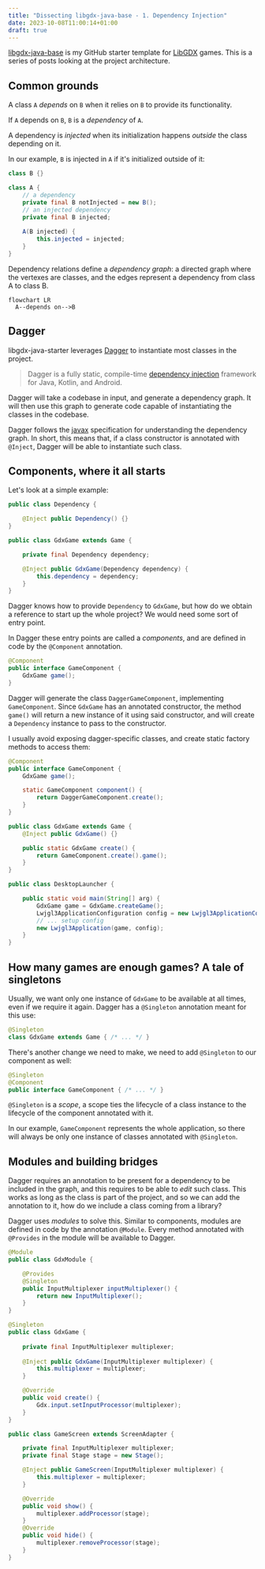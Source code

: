 ```yaml
---
title: "Dissecting libgdx-java-base - 1. Dependency Injection"
date: 2023-10-08T11:00:14+01:00
draft: true
---
```


[libgdx-java-base](https://github.com/fourlastor/libgdx-java-base) is my GitHub starter template for [LibGDX](https://libgdx.com/) games. This is a series of posts looking at the project architecture.

## Common grounds

A class `A` _depends_ on `B` when it relies on `B` to provide its functionality.

If `A` depends on `B`, `B` is a _dependency_ of `A`.

A dependency is _injected_ when its initialization happens _outside_ the class depending on it.

In our example, `B` is injected in `A` if it's initialized outside of it:

```java
class B {}

class A {
    // a dependency
    private final B notInjected = new B();
    // an injected dependency
    private final B injected;
    
    A(B injected) {
        this.injected = injected;
    }
}
```

Dependency relations define a _dependency graph_: a directed graph where the vertexes are classes, and the edges represent a dependency from class A to class B.

```mermaid
flowchart LR
  A--depends on-->B
```

## Dagger

libgdx-java-starter leverages [Dagger](https://dagger.dev/) to instantiate most classes in the project.

> Dagger is a fully static, compile-time [dependency injection](http://en.wikipedia.org/wiki/Dependency_injection) framework for Java, Kotlin, and Android.

Dagger will take a codebase in input, and generate a dependency graph. It will then use this graph to generate code capable of instantiating the classes in the codebase.

Dagger follows the [javax](https://javax-inject.github.io/javax-inject/api/javax/inject/package-summary.html) specification for understanding the dependency graph. In short, this means that, if a class constructor is annotated with `@Inject`, Dagger will be able to instantiate such class.

## Components, where it all starts

Let's look at a simple example:

```java
public class Dependency {

    @Inject public Dependency() {}
}

public class GdxGame extends Game {

    private final Dependency dependency;

    @Inject public GdxGame(Dependency dependency) {
        this.dependency = dependency;
    }
}
```

Dagger knows how to provide `Dependency` to `GdxGame`, but how do we obtain a reference to start up the whole project? We would need some sort of entry point.

In Dagger these entry points are called a _components_, and are defined in code by the `@Component` annotation.

```java
@Component
public interface GameComponent {
    GdxGame game();
}
```

Dagger will generate the class `DaggerGameComponent`, implementing `GameComponent`. Since `GdxGame` has an annotated constructor, the method `game()` will return a new instance of it using said constructor, and will create a `Dependency` instance to pass to the constructor.

I usually avoid exposing dagger-specific classes, and create static factory methods to access them: 

```java
@Component
public interface GameComponent {
    GdxGame game();

    static GameComponent component() {
        return DaggerGameComponent.create();
    }
}

public class GdxGame extends Game {
    @Inject public GdxGame() {}

    public static GdxGame create() {
        return GameComponent.create().game();
    }
}

public class DesktopLauncher {

    public static void main(String[] arg) {
        GdxGame game = GdxGame.createGame();
        Lwjgl3ApplicationConfiguration config = new Lwjgl3ApplicationConfiguration();
        // ... setup config
        new Lwjgl3Application(game, config);
    }
}
```

## How many games are enough games? A tale of singletons

Usually, we want only one instance of `GdxGame` to be available at all times, even if we require it again. Dagger has a `@Singleton` annotation meant for this use:

```java
@Singleton
class GdxGame extends Game { /* ... */ }
```

There's another change we need to make, we need to add `@Singleton` to our component as well:

```java
@Singleton
@Component
public interface GameComponent { /* ... */ }
```

`@Singleton` is a _scope_, a scope ties the lifecycle of a class instance to the lifecycle of the component annotated with it.

In our example, `GameComponent` represents the whole application, so there will always be only one instance of classes annotated with `@Singleton`.

## Modules and building bridges

Dagger requires an annotation to be present for a dependency to be included in the graph, and this requires to be able to _edit_ such class. This works as long as the class is part of the project, and so we can add the annotation to it, how do we include a class coming from a library?

Dagger uses _modules_ to solve this. Similar to components, modules are defined in code by the annotation `@Module`. Every method annotated with `@Provides` in the module will be available to Dagger.

```java
@Module
public class GdxModule {

    @Provides
    @Singleton
    public InputMultiplexer inputMultiplexer() {
        return new InputMultiplexer();
    }
}

@Singleton
public class GdxGame {
    
    private final InputMultiplexer multiplexer;
    
    @Inject public GdxGame(InputMultiplexer multiplexer) {
        this.multiplexer = multiplexer;
    }

    @Override
    public void create() {
        Gdx.input.setInputProcessor(multiplexer);
    }
}

public class GameScreen extends ScreenAdapter {

    private final InputMultiplexer multiplexer;
    private final Stage stage = new Stage();

    @Inject public GameScreen(InputMultiplexer multiplexer) {
        this.multiplexer = multiplexer;
    }

    @Override
    public void show() {
        multiplexer.addProcessor(stage);
    }
    @Override
    public void hide() {
        multiplexer.removeProcessor(stage);
    }
}
```

